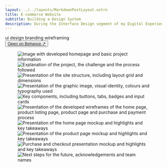 ```yaml
---
layout: ../../layouts/MarkdownPostLayout.astro
title: E-commerce Website
subtitle: Building a Design System
description: During the Interface Design segment of my Digital Experience Design postgraduate program, I was tasked with crafting an e-commerce platform for a physical product of my choosing. This involved creating both the desktop version and establishing the components and style for the design system. The project aimed to develop an online storefront tailored to sell the selected physical product. A significant challenge was constructing a new Design System within defined constraints, which restricted color palettes, typography options, and component choices.
---
```


<div class="info-cards">
    <div class="post-tags">
        <span class="card-tags">ui design</span>
        <span class="card-tags">branding</span>
        <span class="card-tags">wireframing</span>
    </div>
    <button class="behance-button"><a href="https://www.behance.net/gallery/192856229/Revelie-E-commerce-Website" target="_blank">Open on Behance ↗</a></button>
</div>

<section class="project-grid"> 
    <figure class="project_figures">
        <img src="/assets/img/project-03/slide-1.png" alt="Image with developed homepage and basic project information">
        <img src="/assets/img/project-03/slide-2.png" alt="Explanation of the project, the challenge and the process followed">
        <img src="/assets/img/project-03/slide-3.png" alt="Presentation of the site structure, including layout grid and dimensions">
        <img src="/assets/img/project-03/slide-4.png" alt="Presentation of the graphic image, visual identity, colours and typography used">
        <img src="/assets/img/project-03/slide-5.png" alt="Key components, including buttons, tabs, badges and input cards">
        <img src="/assets/img/project-03/slide-6.png" alt="Presentation of the developed wireframes of the home page, product listing page, product page and purchase and payment process">
        <img src="/assets/img/project-03/slide-7.png" alt="Presentation of the home page mockup and highlights and key takeaways">
        <img src="/assets/img/project-03/slide-8.png" alt="Presentation of the product page mockup and highlights and key takeaways">
        <img src="/assets/img/project-03/slide-9.png" alt="Purchase and checkout presentation mockup and highlights and key takeaways">
        <img src="/assets/img/project-03/slide-10.png" alt="Next steps for the future, acknowledgements and team names">
    </figure>
</section>
